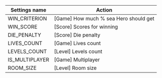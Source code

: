 | Settings name | Action |
|---------------|--------|
| WIN_CRITERION | [Game] How much % sea Hero should get |
| WIN_SCORE | [Score] Scores for winning |
| DIE_PENALTY | [Score] Die penalty |
| LIVES_COUNT | [Game] Lives count |
| LEVELS_COUNT | [Level] Levels count |
| IS_MULTIPLAYER | [Game] Multiplayer |
| ROOM_SIZE | [Level] Room size |
